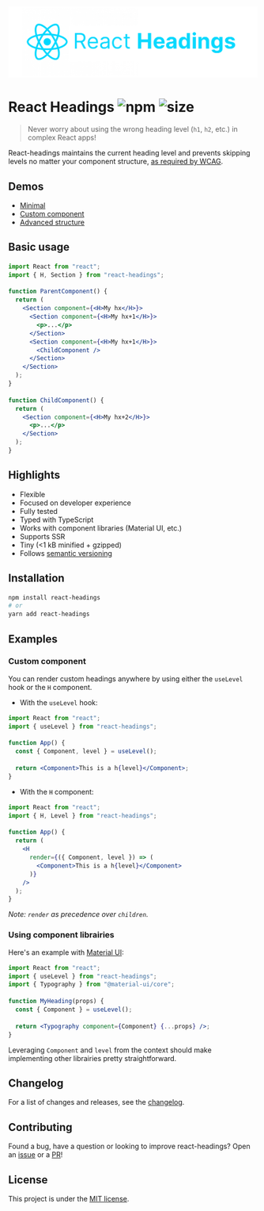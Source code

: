 ![React Headgins Logo](https://github.com/alexnault/react-headings/raw/master/assets/react-headings.png)

# React Headings ![npm](https://img.shields.io/npm/v/react-headings?style=flat-square) ![size](https://img.shields.io/bundlephobia/minzip/react-headings?style=flat-square)

> Never worry about using the wrong heading level (`h1`, `h2`, etc.) in complex React apps!

React-headings maintains the current heading level and prevents skipping levels no matter your component structure, [as required by WCAG](https://www.w3.org/WAI/tutorials/page-structure/headings/).

## Demos

- [Minimal](https://codesandbox.io/s/react-headings-minimal-4temt?file=/src/Demo.js)
- [Custom component](https://codesandbox.io/s/react-headings-custom-component-l4bjb?file=/src/Demo.js)
- [Advanced structure](https://codesandbox.io/s/react-headings-advanced-structure-uxk4p?file=/src/Demo.js)

<!-- - [Using `<Level>`]()
- [Using `<Section>`]() -->

## Basic usage

```jsx
import React from "react";
import { H, Section } from "react-headings";

function ParentComponent() {
  return (
    <Section component={<H>My hx</H>}>
      <Section component={<H>My hx+1</H>}>
        <p>...</p>
      </Section>
      <Section component={<H>My hx+1</H>}>
        <ChildComponent />
      </Section>
    </Section>
  );
}

function ChildComponent() {
  return (
    <Section component={<H>My hx+2</H>}>
      <p>...</p>
    </Section>
  );
}
```

## Highlights

- Flexible
- Focused on developer experience
- Fully tested
- Typed with TypeScript
- Works with component libraries (Material UI, etc.)
- Supports SSR
- Tiny (<1 kB minified + gzipped)
- Follows [semantic versioning](https://semver.org/)

## Installation

```bash
npm install react-headings
# or
yarn add react-headings
```

## Examples

### Custom component

You can render custom headings anywhere by using either the `useLevel` hook or the `H` component.

- With the `useLevel` hook:

```jsx
import React from "react";
import { useLevel } from "react-headings";

function App() {
  const { Component, level } = useLevel();

  return <Component>This is a h{level}</Component>;
}
```

- With the `H` component:

```jsx
import React from "react";
import { H, Level } from "react-headings";

function App() {
  return (
    <H
      render={({ Component, level }) => (
        <Component>This is a h{level}</Component>
      )}
    />
  );
}
```

*Note: `render` as precedence over `children`.*

### Using component librairies

Here's an example with [Material UI](https://material-ui.com/api/typography/):

```jsx
import React from "react";
import { useLevel } from "react-headings";
import { Typography } from "@material-ui/core";

function MyHeading(props) {
  const { Component } = useLevel();

  return <Typography component={Component} {...props} />;
}
```

Leveraging `Component` and `level` from the context should make implementing other librairies pretty straightforward.

## Changelog

For a list of changes and releases, see the [changelog](https://github.com/alexnault/react-headings/releases).

## Contributing

Found a bug, have a question or looking to improve react-headings? Open an [issue](https://github.com/alexnault/react-headings/issues/new) or a [PR](https://github.com/alexnault/react-headings/fork)!

## License

This project is under the [MIT license](/LICENSE).
